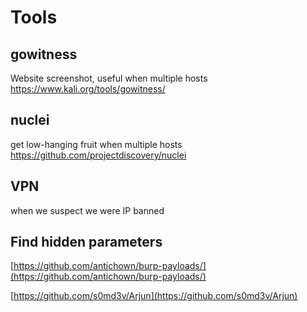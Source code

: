# Tools

## gowitness&#x20;

Website screenshot, useful when multiple hosts\
https://www.kali.org/tools/gowitness/

## nuclei&#x20;

get low-hanging fruit when multiple hosts\
https://github.com/projectdiscovery/nuclei

## VPN&#x20;

when we suspect we were IP banned

## Find hidden parameters

[https://github.com/antichown/burp-payloads/](https://github.com/antichown/burp-payloads/)

[https://github.com/s0md3v/Arjun](https://github.com/s0md3v/Arjun)
